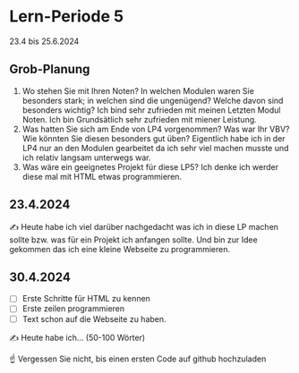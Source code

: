 # Lern-Periode 5

23.4 bis 25.6.2024

## Grob-Planung

1. Wo stehen Sie mit Ihren Noten? In welchen Modulen waren Sie besonders stark; in welchen sind die ungenügend? Welche davon sind besonders wichtig?
   Ich bind sehr zufrieden mit meinen Letzten Modul Noten. Ich bin Grundsätlich sehr zufrieden mit miener Leistung.
3. Was hatten Sie sich am Ende von LP4 vorgenommen? Was war Ihr VBV? Wie könnten Sie diesen besonders gut üben?
   Eigentlich habe ich in der LP4 nur an den Modulen gearbeitet da ich sehr viel machen musste und ich relativ langsam unterwegs war.
5. Was wäre ein geeignetes Projekt für diese LP5?
   Ich denke ich werder diese mal mit HTML etwas programmieren.

## 23.4.2024

✍️ Heute habe ich viel darüber nachgedacht was ich in diese LP machen sollte bzw. was für ein Projekt ich anfangen sollte. Und bin zur Idee gekommen das ich eine kleine Webseite zu programmieren.

## 30.4.2024

- [ ] Erste Schritte für HTML zu kennen
- [ ] Erste zeilen programmieren
- [ ] Text schon auf die Webseite zu haben.

✍️ Heute habe ich... (50-100 Wörter)

☝️ Vergessen Sie nicht, bis einen ersten Code auf github hochzuladen
